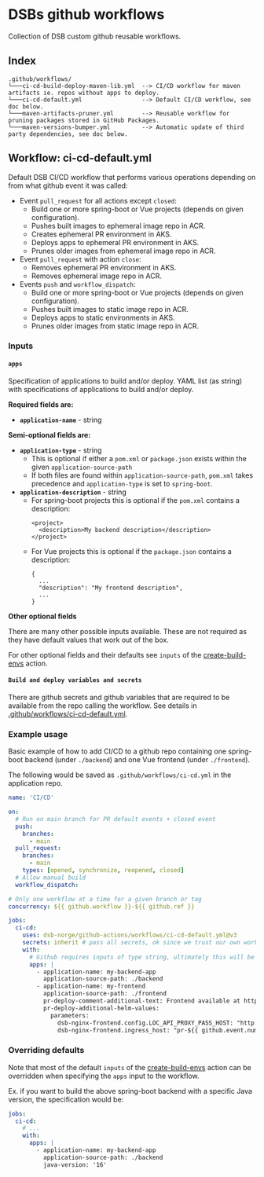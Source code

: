 # DSBs github workflows
Collection of DSB custom github reusable workflows.

## Index
```
.github/workflows/
└───ci-cd-build-deploy-maven-lib.yml  --> CI/CD workflow for maven artifacts ie. repos without apps to deploy.
└───ci-cd-default.yml                 --> Default CI/CD workflow, see doc below.
└───maven-artifacts-pruner.yml        --> Reusable workflow for pruning packages stored in GitHub Packages.
└───maven-versions-bumper.yml         --> Automatic update of third party dependencies, see doc below.
```

## Workflow: ci-cd-default.yml

Default DSB CI/CD workflow that performs various operations depending on from what github event it was called:
- Event `pull_request` for all actions except `closed`:
  - Build one or more spring-boot or Vue projects (depends on given configuration).
  - Pushes built images to ephemeral image repo in ACR.
  - Creates ephemeral PR environment in AKS.
  - Deploys apps to ephemeral PR environment in AKS.
  - Prunes older images from ephemeral image repo in ACR.
- Event `pull_request` with action `close`:
  - Removes ephemeral PR environment in AKS.
  - Removes ephemeral image repo in ACR.
- Events `push` and `workflow_dispatch`:
  - Build one or more spring-boot or Vue projects (depends on given configuration).
  - Pushes built images to static image repo in ACR.
  - Deploys apps to static environments in AKS.
  - Prunes older images from static image repo in ACR.

### **Inputs**

#### **`apps`**

Specification of applications to build and/or deploy.
YAML list (as string) with specifications of applications to build and/or deploy.

**Required fields are:**
- **`application-name`** - string

**Semi-optional fields are:**
- **`application-type`** - string
  - This is optional if either a `pom.xml` or `package.json` exists within the given `application-source-path`
  - If both files are found within `application-source-path`, `pom.xml` takes precedence and `application-type` is set to `spring-boot`.
- **`application-description`** - string
  - For spring-boot projects this is optional if the `pom.xml` contains a description:
    ```
    <project>
      <description>My backend description</description>
    </project>
    ```
  - For Vue projects this is optional if the `package.json` contains a description:
    ```
    {
      ...
      "description": "My frontend description",
      ...
    }
    ```

**Other optional fields**

There are many other possible inputs available. These are not required as they have default values that work out of the box.

For other optional fields and their defaults see `inputs` of the [create-build-envs](../../ci-cd/create-build-envs/action.yml) action.

#### **`Build and deploy variables and secrets`**

There are github secrets and github variables that are required to be available from the repo calling the workflow. See details in [.github/workflows/ci-cd-default.yml](ci-cd-default.yml).


### **Example usage**

Basic example of how to add CI/CD to a github repo containing one spring-boot backend (under `./backend`) and one Vue frontend (under `./frontend`).

The following would be saved as `.github/workflows/ci-cd.yml` in the application repo.

```yaml
name: 'CI/CD'

on:
  # Run on main branch for PR default events + closed event
  push:
    branches:
      - main
  pull_request:
    branches:
      - main
    types: [opened, synchronize, reopened, closed]
  # Allow manual build
  workflow_dispatch:

# Only one workflow at a time for a given branch or tag
concurrency: ${{ github.workflow }}-${{ github.ref }}

jobs:
  ci-cd:
    uses: dsb-norge/github-actions/workflows/ci-cd-default.yml@v3
    secrets: inherit # pass all secrets, ok since we trust our own workflow
    with:
      # Github requires inputs of type string, ultimately this will be parsed as yaml list
      apps: |
        - application-name: my-backend-app
          application-source-path: ./backend
        - application-name: my-frontend
          application-source-path: ./frontend
          pr-deploy-comment-additional-text: Frontend available at https://pr-${{ github.event.number }}-my-frontend.dev.dsbnorge.no
          pr-deploy-additional-helm-values:
            parameters:
              dsb-nginx-frontend.config.LOC_API_PROXY_PASS_HOST: "http://my-backend-app-pr-${{github.event.number}}.my-backend-app-pr-${{github.event.number}}.svc.cluster.local:8080"
              dsb-nginx-frontend.ingress_host: "pr-${{ github.event.number }}-my-frontend.dev.dsbnorge.no"
```

### **Overriding defaults**

Note that most of the default `inputs` of the [create-build-envs](../../ci-cd/create-build-envs/action.yml) action can be overridden when specifying the `apps` input to the workflow.

Ex. if you want to build the above spring-boot backend with a specific Java version, the specification would be:
```yaml
jobs:
  ci-cd:
    # ...
    with:
      apps: |
        - application-name: my-backend-app
          application-source-path: ./backend
          java-version: '16'
```
